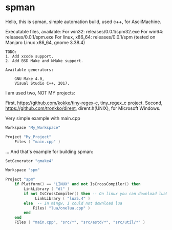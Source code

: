 # spman
Hello, this is spman, simple automation build, used c++, for AsciiMachine.

Executable files, available:
    For win32: releases/0.0.1/spm32.exe
    For win64: releases/0.0.1/spm.exe
    For linux, x86_64: releases/0.0.1/spm
        (tested on Manjaro Linux x86_64, gnome 3.38.4)

```
TODO:
1. Add xcode support.
2. Add BSD Make and NMake support. 
```
   
```
Available generators:

    GNU Make 4.0,
    Visual Studio C++, 2017.
```

I am used two, NOT MY projects:

First, https://github.com/kokke/tiny-regex-c, tiny_regex_c project.
Second, https://github.com/tronkko/dirent, dirent.h(UNIX), for Microsoft Windows.

Very simple example with main.cpp
```lua
Workspace "My_Workspace"

Project "My_Project"
    Files ( "main.cpp" )
```

... And that's example for building spman:
```lua
SetGenerator "gmake4"

Workspace "spm"

Project "spm"
    if Platform() == "LINUX" and not IsCrossCompiler() then
        LinkLibrary ( "dl" )
        if not IsCrossCompiler() then -- On linux you can download lua5.4.so
             LinkLibrary ( "lua5.4" ) 
        else  -- In mingw, I could not download lua
            Files( "lua/onelua.cpp" )
        end
    end
    Files ( "main.cpp", "src/*", "src/astd/*", "src/util/*" )
```